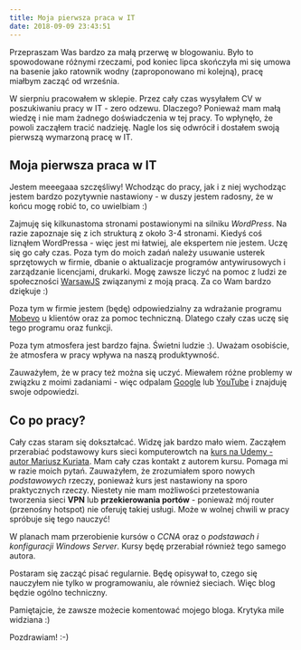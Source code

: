 ```yaml
---
title: Moja pierwsza praca w IT
date: 2018-09-09 23:43:51
---
```


Przepraszam Was bardzo za małą przerwę w blogowaniu. Było to spowodowane
różnymi rzeczami, pod koniec lipca skończyła mi się umowa na basenie jako
ratownik wodny (zaproponowano mi kolejną), pracę miałbym zacząć od września.

W sierpniu pracowałem w sklepie. Przez cały czas wysyłałem CV w
poszukiwaniu pracy w IT - zero odzewu. Dlaczego? Ponieważ mam małą wiedzę i
nie mam żadnego doświadczenia w tej pracy. To wpłynęło, że powoli zacząłem
tracić nadzieję. Nagle los się odwrócił i dostałem swoją pierwszą wymarzoną
pracę w IT.

## Moja pierwsza praca w IT

Jestem meeegaaa szczęśliwy! Wchodząc do pracy, jak i z niej wychodząc jestem
bardzo pozytywnie nastawiony - w duszy jestem radosny, że w końcu mogę
robić to, co uwielbiam :)

Zajmuję się kilkunastoma stronami postawionymi na silniku *WordPress*. Na razie
zapoznaje się z ich strukturą z około 3-4 stronami. Kiedyś coś liznąłem
WordPressa - więc jest mi łatwiej, ale ekspertem nie jestem. Uczę się go cały
czas. Poza tym do moich zadań należy usuwanie usterek sprzętowych w firmie,
dbanie o aktualizacje programów antywirusowych i zarządzanie licencjami,
drukarki. Mogę zawsze liczyć na pomoc z ludzi ze społeczności [WarsawJS](https://warsawjs.com/)
związanymi z moją pracą. Za co Wam bardzo dziękuje :)

Poza tym w firmie jestem (będę) odpowiedzialny za wdrażanie programu
[Mobevo](https://www.mobevo.pl/) u klientów oraz za pomoc techniczną.
Dlatego czały czas uczę się tego programu oraz funkcji.

Poza tym atmosfera jest bardzo fajna. Świetni ludzie :). Uważam osobiście, że
atmosfera w pracy wpływa na naszą produktywność.

Zauważyłem, że w pracy też można się uczyć. Miewałem różne problemy w
związku z moimi zadaniami - więc odpalam [Google](https://www.google.pl)
lub [YouTube](https://www.youtube.pl) i znajduję swoje odpowiedzi.

## Co po pracy?

Cały czas staram się dokształcać. Widzę jak bardzo mało wiem. Zacząłem
przerabiać podstawowy kurs sieci komputerowtch na
[kurs na Udemy - autor Mariusz Kuriata](https://www.udemy.com/sieci-komputerowe-kompletny-kurs-budowa-i-dziaanie-sieci/).
Mam cały czas kontakt z autorem kursu. Pomaga mi w razie moich pytań.
Zauważyłem, że zrozumiałem sporo nowych *podstawowych* rzeczy, ponieważ
kurs jest nastawiony na sporo praktycznych rzeczy. Niestety nie mam
możliwości przetestowania tworzenia sieci **VPN** lub **przekierowania
portów** - ponieważ mój router (przenośny hotspot) nie oferuję takiej
usługi. Może w wolnej chwili w pracy spróbuje się tego nauczyć!

W planach mam przerobienie kursów o *CCNA* oraz o *podstawach i konfiguracji
Windows Server*. Kursy będę przerabiał również tego samego autora.

Postaram się zacząć pisać regularnie. Będę opisywał to, czego się nauczyłem nie
tylko w programowaniu, ale również sieciach. Więc blog będzie ogólno techniczny.

Pamiętajcie, że zawsze możecie komentować mojego bloga. Krytyka mile widziana :)

Pozdrawiam! :-)